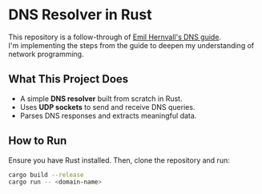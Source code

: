 # DNS Resolver in Rust  

This repository is a follow-through of [Emil Hernvall's DNS guide](https://github.com/EmilHernvall/dnsguide.git).  
I'm implementing the steps from the guide to deepen my understanding of network programming.  

## What This Project Does  
- A simple **DNS resolver** built from scratch in Rust.  
- Uses **UDP sockets** to send and receive DNS queries.  
- Parses DNS responses and extracts meaningful data.  

## How to Run  
Ensure you have Rust installed. Then, clone the repository and run:  

```sh
cargo build --release
cargo run -- <domain-name>


